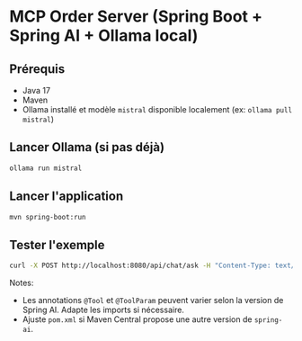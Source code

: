 # MCP Order Server (Spring Boot + Spring AI + Ollama local)

## Prérequis
- Java 17
- Maven
- Ollama installé et modèle `mistral` disponible localement (ex: `ollama pull mistral`)

## Lancer Ollama (si pas déjà)
```bash
ollama run mistral
```

## Lancer l'application
```bash
mvn spring-boot:run
```

## Tester l'exemple
```bash
curl -X POST http://localhost:8080/api/chat/ask -H "Content-Type: text/plain" -d "Donne-moi les détails de la commande ORD-1001"
```

Notes:
- Les annotations `@Tool` et `@ToolParam` peuvent varier selon la version de Spring AI. Adapte les imports si nécessaire.
- Ajuste `pom.xml` si Maven Central propose une autre version de `spring-ai`.
